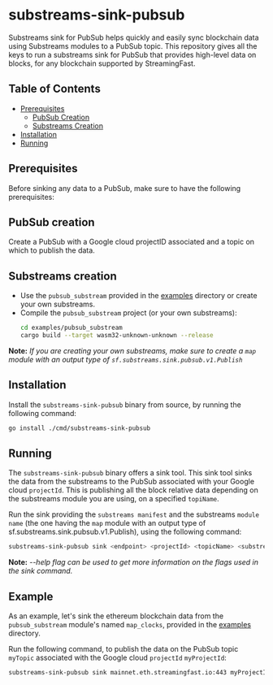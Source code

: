 # substreams-sink-pubsub

Substreams sink for PubSub helps quickly and easily sync blockchain data using Substreams modules to a PubSub topic.
This repository gives all the keys to run a substreams sink for PubSub that provides high-level data on blocks, for any blockchain supported by StreamingFast.  

## Table of Contents
- [Prerequisites](#prerequisites)
  - [PubSub Creation](#pubsub-creation)
  - [Substreams Creation](#substreams-creation)
- [Installation](#installation)
- [Running](#running)


## Prerequisites

Before sinking any data to a PubSub, make sure to have the following prerequisites:

## PubSub creation

Create a PubSub with a Google cloud projectID associated and a topic on which to publish the data.

## Substreams creation

- Use the `pubsub_substream` provided in the [examples](./examples) directory or create your own substreams.
- Compile the `pubsub_substream` project (or your own substreams):
    ```bash
    cd examples/pubsub_substream
    cargo build --target wasm32-unknown-unknown --release
    ```

**Note:** *If you are creating your own substreams, make sure to create a `map` module with an output type of `sf.substreams.sink.pubsub.v1.Publish`*

## Installation

Install the `substreams-sink-pubsub` binary from source, by running the following command:

```bash
go install ./cmd/substreams-sink-pubsub
```

## Running 

The `substreams-sink-pubsub` binary offers a sink tool. This sink tool sinks the data from the substreams to the PubSub associated with your Google cloud `projectId`. 
This is publishing all the block relative data depending on the substreams module you are using, on a specified `topiName`. 

Run the sink providing the `substreams manifest` and the substreams `module name` (the one having the `map` module with an output type of sf.substreams.sink.pubsub.v1.Publish),
using the following command:

```bash 
substreams-sink-pubsub sink <endpoint> <projectId> <topicName> <substreams_module_name> <substreams_manifest> 
```

**Note:** *--help flag can be used to get more information on the flags used in the sink command.*

## Example

As an example, let's sink the ethereum blockchain data from the `pubsub_substream` module's named `map_clocks`, provided in the [examples](./examples) directory.

Run the following command, to publish the data on the PubSub topic `myTopic` associated with the Google cloud `projectId` `myProjectId`:

```bash
substreams-sink-pubsub sink mainnet.eth.streamingfast.io:443 myProjectId myTopic map_clocks ./examples/pubsub_substream/manifest.yaml
```




